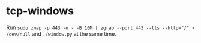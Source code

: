 # tcp-windows

Run `sudo zmap -p 443 -o - -B 10M | zgrab --port 443 --tls --http="/" > /dev/null`
and `./window.py` at the same time.


